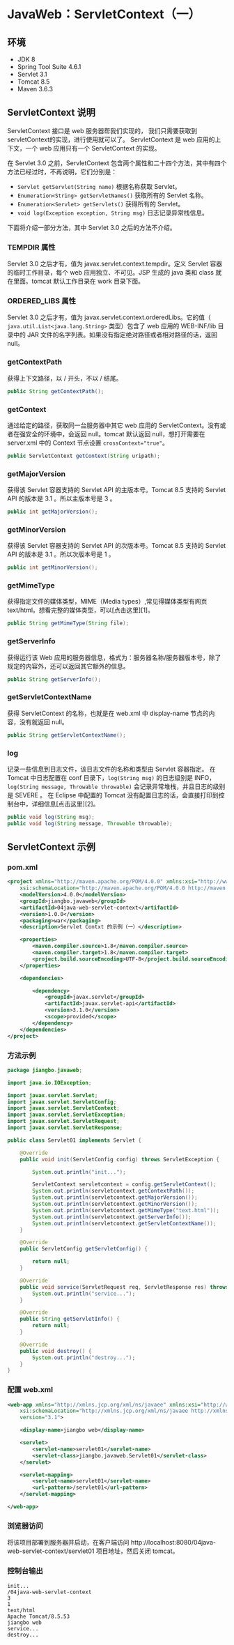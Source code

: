 # JavaWeb：ServletContext（一）

## 环境

- JDK 8
- Spring Tool Suite 4.6.1
- Servlet 3.1
- Tomcat 8.5
- Maven 3.6.3

## ServletContext 说明

ServletContext 接口是 web 服务器帮我们实现的，
我们只需要获取到 servletContext的实现，进行使用就可以了。
ServletContext 是 web 应用的上下文，一个 web 应用只有一个 ServletContext 的实现。

在 Servlet 3.0 之前，ServletContext 包含两个属性和二十四个方法，其中有四个方法已经过时，不再说明，它们分别是：

- `Servlet getServlet(String name)` 根据名称获取 Servlet。
- `Enumeration<String> getServletNames()` 获取所有的 Servlet 名称。
- `Enumeration<Servlet> getServlets()` 获得所有的 Servlet。
- `void log(Exception exception, String msg)` 日志记录异常栈信息。

下面将介绍一部分方法，其中 Servlet 3.0 之后的方法不介绍。

### TEMPDIR 属性

Servlet 3.0 之后才有，值为 javax.servlet.context.tempdir。定义 Servlet 容器的临时工作目录，每个 web 应用独立、不可见。JSP 生成的 java 类和 class 就在里面。tomcat 默认工作目录在 work 目录下面。

### ORDERED_LIBS 属性

Servlet 3.0 之后才有，值为 javax.servlet.context.orderedLibs。它的值（ `java.util.List<java.lang.String>` 类型）包含了 web 应用的 WEB-INF/lib 目录中的 JAR 文件的名字列表。如果没有指定绝对路径或者相对路径的话，返回 null。

### getContextPath

获得上下文路径，以 / 开头，不以 / 结尾。

```java
public String getContextPath();
```

### getContext

通过给定的路径，获取同一台服务器中其它 web 应用的 ServletContext。没有或者在强安全的环境中，会返回 null。tomcat 默认返回 null，想打开需要在 server.xml 中的 Context 节点设置 `crossContext="true"`。

```java
public ServletContext getContext(String uripath);
```

### getMajorVersion

获得该 Servlet 容器支持的 Servlet API 的主版本号。Tomcat 8.5 支持的 Servlet API 的版本是 3.1 。所以主版本号是 3 。

```java
public int getMajorVersion();
```

### getMinorVersion

获得该 Servlet 容器支持的 Servlet API 的次版本号。Tomcat 8.5 支持的 Servlet API 的版本是 3.1 。所以次版本号是 1 。

```java
public int getMinorVersion();
```

### getMimeType

获得指定文件的媒体类型，MIME（Media types）,常见得媒体类型有网页 text/html。想看完整的媒体类型，可以[点击这里][1]。

```java
public String getMimeType(String file);
```

### getServerInfo

获得运行该 Web 应用的服务器信息，格式为：服务器名称/服务器版本号，除了规定的内容外，还可以返回其它额外的信息。

```java
public String getServerInfo();
```

### getServletContextName

获得 ServletContext 的名称，也就是在 web.xml 中 display-name 节点的内容，没有就返回 null。

```java
public String getServletContextName();
```

### log

记录一些信息到日志文件，该日志文件的名称和类型由 Servlet 容器指定。
在 Tomcat 中日志配置在 conf 目录下，`log(String msg)` 的日志级别是 INFO，
`log(String message, Throwable throwable)` 会记录异常堆栈，并且日志的级别是 SEVERE 。
在 Eclipse 中配置的 Tomcat 没有配置日志的话，会直接打印到控制台中，详细信息[点击这里][2]。

```java
public void log(String msg);
public void log(String message, Throwable throwable);
```

## ServletContext 示例

### pom.xml

```xml
<project xmlns="http://maven.apache.org/POM/4.0.0" xmlns:xsi="http://www.w3.org/2001/XMLSchema-instance"
    xsi:schemaLocation="http://maven.apache.org/POM/4.0.0 http://maven.apache.org/xsd/maven-4.0.0.xsd">
    <modelVersion>4.0.0</modelVersion>
    <groupId>jiangbo.javaweb</groupId>
    <artifactId>04java-web-servlet-context</artifactId>
    <version>1.0.0</version>
    <packaging>war</packaging>
    <description>Servlet Contxt 的示例（一）</description>

    <properties>
        <maven.compiler.source>1.8</maven.compiler.source>
        <maven.compiler.target>1.8</maven.compiler.target>
        <project.build.sourceEncoding>UTF-8</project.build.sourceEncoding>
    </properties>

    <dependencies>

        <dependency>
            <groupId>javax.servlet</groupId>
            <artifactId>javax.servlet-api</artifactId>
            <version>3.1.0</version>
            <scope>provided</scope>
        </dependency>
    </dependencies>
</project>
```

### 方法示例

```java
package jiangbo.javaweb;

import java.io.IOException;

import javax.servlet.Servlet;
import javax.servlet.ServletConfig;
import javax.servlet.ServletContext;
import javax.servlet.ServletException;
import javax.servlet.ServletRequest;
import javax.servlet.ServletResponse;

public class Servlet01 implements Servlet {

    @Override
    public void init(ServletConfig config) throws ServletException {

        System.out.println("init...");

        ServletContext servletcontext = config.getServletContext();
        System.out.println(servletcontext.getContextPath());
        System.out.println(servletcontext.getMajorVersion());
        System.out.println(servletcontext.getMinorVersion());
        System.out.println(servletcontext.getMimeType("text.html"));
        System.out.println(servletcontext.getServerInfo());
        System.out.println(servletcontext.getServletContextName());
    }

    @Override
    public ServletConfig getServletConfig() {

        return null;
    }

    @Override
    public void service(ServletRequest req, ServletResponse res) throws ServletException, IOException {
        System.out.println("service...");
    }

    @Override
    public String getServletInfo() {
        return null;
    }

    @Override
    public void destroy() {
        System.out.println("destroy...");
    }
}
```

### 配置 web.xml

```xml
<web-app xmlns="http://xmlns.jcp.org/xml/ns/javaee" xmlns:xsi="http://www.w3.org/2001/XMLSchema-instance"
    xsi:schemaLocation="http://xmlns.jcp.org/xml/ns/javaee http://xmlns.jcp.org/xml/ns/javaee/web-app_3_1.xsd"
    version="3.1">

    <display-name>jiangbo web</display-name>

    <servlet>
        <servlet-name>servlet01</servlet-name>
        <servlet-class>jiangbo.javaweb.Servlet01</servlet-class>
    </servlet>

    <servlet-mapping>
        <servlet-name>servlet01</servlet-name>
        <url-pattern>/servlet01</url-pattern>
    </servlet-mapping>

</web-app>
```

### 浏览器访问

将该项目部署到服务器并启动，在客户端访问 http://localhost:8080/04java-web-servlet-context/servlet01 项目地址，然后关闭 tomcat。

### 控制台输出

```text
init...
/04java-web-servlet-context
3
1
text/html
Apache Tomcat/8.5.53
jiangbo web
service...
destroy...
```